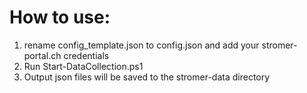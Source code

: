 # How to use:

1. rename config_template.json to config.json and add your stromer-portal.ch credentials
2. Run Start-DataCollection.ps1
3. Output json files will be saved to the stromer-data directory